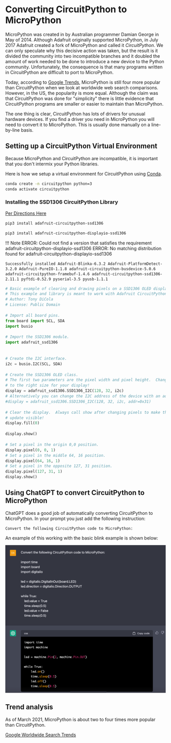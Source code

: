 # Converting CircuitPython to MicroPython

MicroPython was created in by Australian programmer Damian George in May of 2014. Although Adafruit originally supported MicroPython, in July 2017 Adafruit created a fork of MicroPython and called it *CircuitPython*.  We can only speculate why this decisive action was taken, but the result is it divided the community into two incompatible branches and it doubled the amount of work needed to be done to introduce a new device to the Python community.  Unfortunately, the consequence is that many programs written in CircuitPython are difficult to port to MicroPython.

Today, according to [Google Trends](https://trends.google.com/trends/explore?date=today%205-y&q=micropython,circuitpython), MicroPython is still four more popular than CircuitPython when we look at worldwide web search comparisons.  However, in the US, the popularity is more equal.  Although the claim was that CircuitPython was done for "simplicity" there is little evidence that CircuitPython programs are smaller or easier to maintain than MicroPython.

The one thing is clear, CircuitPython has lots of drivers for unusual hardware devices.  If you find a driver you need in MicroPython you will need to convert it to MicroPython.  This is usually done manually on a line-by-line basis.

## Setting up a CircuitPython Virtual Environment

Because MicroPython and CircuitPython are incompatible, it is important that you don't intermix your Python libraries.

Here is how we setup a virtual environment for CircuitPython using [Conda](https://docs.conda.io/en/latest/).

```sh
conda create -n circuitpython python=3
conda activate circuitpython
```

### Installing the SSD1306 CircuitPython Library

[Per Directions Here](https://github.com/adafruit/Adafruit_CircuitPython_SSD1306)

```sh
pip3 install adafruit-circuitpython-ssd1306
```

```sh
pip3 install adafruit-circuitpython-displayio-ssd1306
```

!!! Note
    ERROR: Could not find a version that satisfies the requirement adafruit-circuitpython-displayio-ssd1306
    ERROR: No matching distribution found for adafruit-circuitpython-displayio-ssd1306


```
Successfully installed Adafruit-Blinka-6.3.2 Adafruit-PlatformDetect-3.2.0 Adafruit-PureIO-1.1.8 adafruit-circuitpython-busdevice-5.0.6 adafruit-circuitpython-framebuf-1.4.6 adafruit-circuitpython-ssd1306-2.11.1 pyftdi-0.52.9 pyserial-3.5 pyusb-1.1.1
```

```py
# Basic example of clearing and drawing pixels on a SSD1306 OLED display.
# This example and library is meant to work with Adafruit CircuitPython API.
# Author: Tony DiCola
# License: Public Domain

# Import all board pins.
from board import SCL, SDA
import busio

# Import the SSD1306 module.
import adafruit_ssd1306


# Create the I2C interface.
i2c = busio.I2C(SCL, SDA)

# Create the SSD1306 OLED class.
# The first two parameters are the pixel width and pixel height.  Change these
# to the right size for your display!
display = adafruit_ssd1306.SSD1306_I2C(128, 32, i2c)
# Alternatively you can change the I2C address of the device with an addr parameter:
#display = adafruit_ssd1306.SSD1306_I2C(128, 32, i2c, addr=0x31)

# Clear the display.  Always call show after changing pixels to make the display
# update visible!
display.fill(0)

display.show()

# Set a pixel in the origin 0,0 position.
display.pixel(0, 0, 1)
# Set a pixel in the middle 64, 16 position.
display.pixel(64, 16, 1)
# Set a pixel in the opposite 127, 31 position.
display.pixel(127, 31, 1)
display.show()
```

## Using ChatGPT to convert CircuitPython to MicroPython

ChatGPT does a good job of automatically converting CircuitPython to MicroPython.  In your prompt you just add the following instruction:

```
Convert the following CircuitPython code to MicroPython:
```

An example of this working with the basic blink example is shown below:

![](../img/circuitpython-to-micropython-chatgpt.png)

## Trend analysis

As of March 2021, MicroPython is about two to four times more popular than CircuitPython.

[Google Worldwide Search Trends](https://trends.google.com/trends/explore?date=today%205-y&q=micropython,circuitpython)

